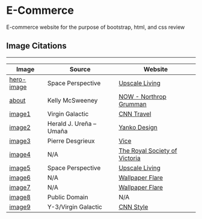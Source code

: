 # E-Commerce

 E-commerce website for the purpose of bootstrap, html, and css review

## Image Citations

---

| Image | Source | Website |
|---|---|---|
| [hero-image](./Images/hero-image.jpg) | Space Perspective | [Upscale Living](https://www.upscalelivingmag.com/space-perspectives-neptune-one-the-first-luxury-spaceflight-experience/) |
| [about](./Images/about.jpg) | Kelly McSweeney | [NOW - Northrop Grumman](https://now.northropgrumman.com/recycling-in-zero-gravity-for-sustainable-space-travel/)
| [image1](./Images/image1.jpg) | Virgin Galactic | [CNN Travel](https://www.cnn.com/travel/article/how-outer-space-new-mexico/index.html) |
| [image2](./Images/image2.jpg) | Herald J. Ureña – Umaña | [Yanko Design](https://www.yankodesign.com/2011/11/21/modern-space-helmet/) |
| [image3](./Images/image3.jpg) | Pierre Desgrieux | [Vice](https://www.vice.com/en/article/xd5bwd/astronauts-gourmet-food-in-space-alain-ducasse-876) |
| [image4](./Images/image4.jpg) | N/A | [The Royal Society of Victoria](https://rsv.org.au/events/future-of-space-travel/) |
| [image5](./Images/image5.jpg) | Space Perspective | [Upscale Living](https://www.upscalelivingmag.com/space-perspectives-neptune-one-the-first-luxury-spaceflight-experience/) |
| [image6](,/Images/image6.jpg) | N/A | [Wallpaper Flare](https://www.wallpaperflare.com/astronaut-floating-above-earth-astronomy-satellite-moon-forward-wallpaper-zewzg) |
| [image7](./Images/image7.jpg) | N/A | [Wallpaper Flare](https://www.wallpaperflare.com/moon-and-planet-earth-space-wallpaper-the-moon-nasa-lunar-vehicle-wallpaper-bmqe) |
| [image8](./Image/image8.jpg) | Public Domain | N/A |
| [image9](./Images/image9.jpg) | Y-3/Virgin Galactic | [CNN Style](https://www.cnn.com/style/article/y-3-virgin-galactic-design-space-suits/index.html) |
